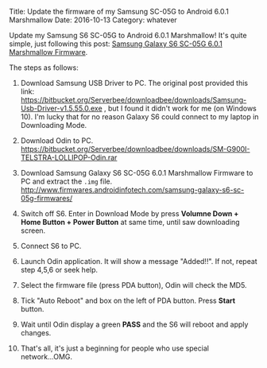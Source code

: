 Title: Update the firmware of my Samsung SC-05G to Android 6.0.1 Marshmallow
Date: 2016-10-13
Category: whatever

Update my Samsung S6 SC-05G to Android 6.0.1 Marshmallow!
It's quite simple, just following this post: [Samsung Galaxy S6 SC-05G 6.0.1 Marshmallow Firmware](http://www.androidinfotech.com/2016/10/samsung-galaxy-s6-sc-05g-marshmallow-firmware.html).

The steps as follows:

1. Download Samsung USB Driver to PC. The original post provided this link: https://bitbucket.org/Serverbee/downloadbee/downloads/Samsung-Usb-Driver-v1.5.55.0.exe , but I found it didn't work for me (on Windows 10). I'm lucky that for no reason Galaxy S6 could connect to my laptop in Downloading Mode.

2. Download Odin to PC. https://bitbucket.org/Serverbee/downloadbee/downloads/SM-G900I-TELSTRA-LOLLIPOP-Odin.rar

3. Download Samsung Galaxy S6 SC-05G 6.0.1 Marshmallow Firmware to PC and extract the `.img` file. http://www.firmwares.androidinfotech.com/samsung-galaxy-s6-sc-05g-firmwares/

4. Switch off S6. Enter in Download Mode by press **Volumne Down + Home Button + Power Button** at same time, until saw downloading screen.

5. Connect S6 to PC.

6. Launch Odin application. It will show a message "Added!!". If not, repeat step 4,5,6 or seek help.

7. Select the firmware file (press PDA button), Odin will check the MD5.

8. Tick "Auto Reboot" and box on the left of PDA button. Press **Start** button.

9. Wait until Odin display a green **PASS** and the S6 will reboot and apply changes.

10. That's all, it's just a beginning for people who use special network...OMG.